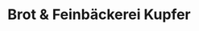 ---
title: "Brot & Feinbäckerei Kupfer"
url: /leipzig/brot-und-feinbaeckerei-kupfer/
shop: Bäckerei
---